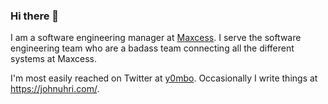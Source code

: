 ### Hi there 👋

I am a software engineering manager at [Maxcess](https://maxcess.com/). I serve the software engineering team who are a badass team connecting all the different systems at Maxcess.

I'm most easily reached on Twitter at [y0mbo](https://twitter.com/y0mbo). Occasionally I write things at https://johnuhri.com/.
<!--
**y0mbo/y0mbo** is a ✨ _special_ ✨ repository because its `README.md` (this file) appears on your GitHub profile.

Here are some ideas to get you started:

- 🔭 I’m currently working on ...
- 🌱 I’m currently learning ...
- 👯 I’m looking to collaborate on ...
- 🤔 I’m looking for help with ...
- 💬 Ask me about ...
- 📫 How to reach me: ...
- 😄 Pronouns: ...
- ⚡ Fun fact: ...
-->
